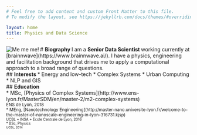 ```yaml
---
# Feel free to add content and custom Front Matter to this file.
# To modify the layout, see https://jekyllrb.com/docs/themes/#overriding-theme-defaults

layout: home
title: Physics and Data Science
---
```


<section class="bio-grid">

<div class="bio-avatar">
<img class="avatar avatar-circle" src="{{"assets/E_artiges_BW.jpg" | relative_url }}" alt="Me me me!" align="left">
</div>

<div class="biography-description">
# <b> Biography </b>
I am a <b> Senior Data Scientist </b> working currently at [brainnwave](https://www.brainnwave.ai/). I have a physics, engineering and facilitation background that drives me to apply a computational approach to a broad range of questions.

<section class="interests-education-grid">
<div class="interests">
## <b> Interests </b>
* Energy and low-tech
* Complex Systems
* Urban Computing
* NLP and GIS
</div>

<div class="education">
## <b> Education </b>
<div>
* MSc, [Physics of Complex Systems](http://www.ens-lyon.fr/MasterSDM/en/master-2/m2-complex-systems) <br>
<small> ENS de Lyon, 2018
</div>
<div>
* MEng, [Nanotechnology Engineering](http://master-nano.universite-lyon.fr/welcome-to-the-master-of-nanoscale-engineering-in-lyon-316731.kjsp) <br>
<small> UCBL + INSA + Ecole Centrale de Lyon, 2016
</div>
<div>
* BSc, Physics <br>
<small> UCBL, 2014
</div>

</div>

</section>

</div>

</section>
